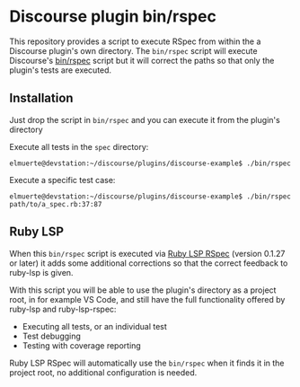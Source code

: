 # Discourse plugin bin/rspec

This repository provides a script to execute RSpec from within the a Discourse plugin's own directory. 
The `bin/rspec` script will execute Discourse's [bin/rspec]([url](https://github.com/discourse/discourse/blob/main/bin/rspec)) script but it will correct the paths so that only the plugin's tests are executed.

## Installation

Just drop the script in `bin/rspec` and you can execute it from the plugin's directory

Execute all tests in the `spec` directory:

```
elmuerte@devstation:~/discourse/plugins/discourse-example$ ./bin/rspec
```

Execute a specific test case:

```
elmuerte@devstation:~/discourse/plugins/discourse-example$ ./bin/rspec path/to/a_spec.rb:37:87
```

## Ruby LSP

When this `bin/rspec` script is executed via [Ruby LSP RSpec](https://github.com/st0012/ruby-lsp-rspec) (version 0.1.27 or later) it adds some additional corrections so that the correct feedback to ruby-lsp is given.

With this script you will be able to use the plugin's directory as a project root, in for example VS Code, and still have the full functionality offered by ruby-lsp and ruby-lsp-rspec:

- Executing all tests, or an individual test
- Test debugging
- Testing with coverage reporting

Ruby LSP RSpec will automatically use the `bin/rspec` when it finds it in the project root, no additional configuration is needed.
